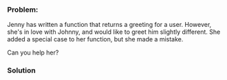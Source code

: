 ### Problem:
<p>Jenny has written a function that returns a greeting for a user. However, she&apos;s in love with Johnny, and would like to greet him slightly different. She added a special case to her function, but she made a mistake.</p>
<p>Can you help her?</p>

### Solution